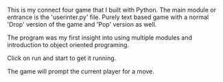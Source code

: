This is my connect four game that I built with Python. The main module or entrance is the 'userinter.py' file. Purely text based game with a normal 'Drop' version of the game and 'Pop' version as well. 

The program was my first insight into using multiple modules and introduction to object oriented programing. 

Click on run and start to get it running. 

The game will prompt the current player for a move. 